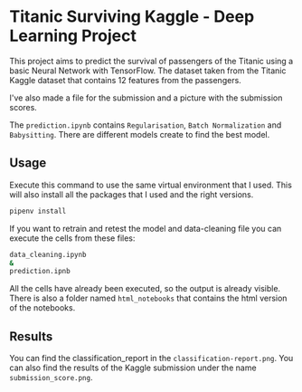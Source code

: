 # Titanic Surviving Kaggle - Deep Learning Project

This project aims to predict the survival of passengers of the Titanic using a basic Neural Network with TensorFlow. The dataset taken from the Titanic Kaggle dataset that contains 12 features from the passengers.

I've also made a file for the submission and a picture with the submission scores.

The ``prediction.ipynb`` contains ``Regularisation``, ``Batch Normalization`` and ``Babysitting``. There are different models create to find the best model.

## Usage

Execute this command to use the same virtual environment that I used. This will also install all the packages that I used and the right versions.

```bash
pipenv install
```

If you want to retrain and retest the model and data-cleaning file you can execute the cells from these files:

```bash
data_cleaning.ipynb
&
prediction.ipnb
```

All the cells have already been executed, so the output is already visible. There is also a folder named ``html_notebooks`` that contains the html version of the notebooks.

## Results

You can find the classification_report in the ``classification-report.png``. You can also find the results of the Kaggle submission under the name ``submission_score.png``.
